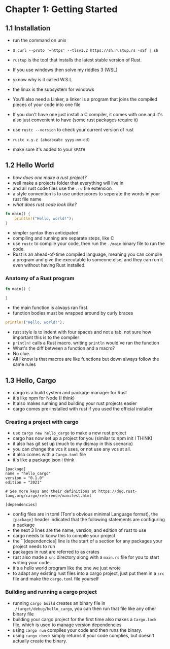 # Chapter 1: Getting Started
## 1.1 Installation

- run the command on unix

- ``$ curl --proto '=https' --tlsv1.2 https://sh.rustup.rs -sSf | sh``

- ``rustup`` is the tool that installs the latest stable version of Rust.
  
- If you use windows then solve my riddles 3 (WSL)
- yknow why is it called W.S.L
- the linux is the subsystem for windows
- You'll also need a Linker, a linker is a program that joins the compiled pieces of your code into one file
- If you don't have one just install a C compiler, it comes with one and it's also just convenient to have (some rust packages require it)
- use ``rustc --version`` to check your current version of rust
- ``rustc x.y.z (abcabcabc yyyy-mm-dd)``
- make sure it's added to your ``$PATH``
  
## 1.2 Hello World
- *how does one make a rust project?*
- well make a projects folder that everything will live in
- and all rust code files use the ``.rs`` file extension
- a style convention is to use underscores to seperate the words in your rust file name
- *what does rust code look like?*
```Rust
fn main() {
    println!("Hello, world!");
}
```
- simpler syntax then anticipated
- compiling and running are separate steps, like C
- use ``rustc`` to compile your code, then run the ``./main`` binary file to run the code.
- Rust is an ahead-of-time compiled language, meaning you can compile a program and give the executable to someone else, and they can run it even without having Rust installed.

### Anatomy of a Rust program 
```Rust
fn main() {

}
```
- the main function is always ran first.
- function bodies must be wrapped around by curly braces
```Rust
println!("Hello, world!");
```
- rust style is to indent with four spaces and not a tab. not sure how important this is to the compiler
- ``println!`` calls a Rust macro. writing ``println`` would've ran the function
- What's the diff between a function and a macro? 
- No clue. 
- All I know is that macros are like functions but down always follow the same rules

## 1.3 Hello, Cargo
- cargo is a build system and package manager for Rust
- it's like npm for Node (I think)
- It also makes running and building your rust projects easier
- cargo comes pre-installed with rust if you used the official installer

### Creating a project with cargo
- use ``cargo new hello_cargo`` to make a new rust project
- cargo has now set up a project for you (similar to npm init I THINK)
- it also has git set up (much to my dismay in this scenario)
- you can change the vcs it uses, or not use any vcs at all.
- it also comes with a ``Cargo.toml`` file
- it's like a package.json i think

```
[package]
name = "hello_cargo"
version = "0.1.0"
edition = "2021"

# See more keys and their definitions at https://doc.rust-lang.org/cargo/reference/manifest.html

[dependencies]
```
- config files are in toml (Tom's obvious minimal Language format),
the ``[package]`` header indicated that the following statements are configuring a package
- the next 3 lines are the name, version, and edition of rust to use 
- cargo needs to know this to compile your project
- the ``[dependencies] line is the start of a section for any packages your project needs to run
- packages in rust are referred to as crates
- rust also made a ``src`` directory along with a ``main.rs`` file for you to start writing your code.
- it's a hello world program like the one we just wrote
- to adapt any existing rust files into a cargo project, just put them in a ``src`` file and make the ``cargo.toml`` file yourself

### Building and running a cargo project
- running ``cargo build`` creates an binary file in ``./target/debug/hello_cargo``, you can then run that file like any other binary file
-  building your cargo project for the first time also makes a ``Cargo.lock`` file, which is used to manage version dependencies
- using ``cargo run`` compiles your code and then runs the binary. 
- using ``cargo check`` simply returns if your code complies, but doesn't actually create the binary.
  